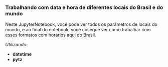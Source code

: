 ### Trabalhando com data e hora de diferentes locais do Brasil e do mundo
Neste JupyterNotebook, você pode ver todos os parâmetros de locais do mundo, e ao final do notebook, você cosegue ver como trabalhar com esses formatos com horários aqui do Brasil.

_Utilizando:_
  - **datetime**
  - **pytz**
